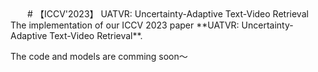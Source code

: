 <center># 【ICCV'2023】 UATVR: Uncertainty-Adaptive Text-Video Retrieval</center>
The implementation of our ICCV 2023 paper **UATVR: Uncertainty-Adaptive Text-Video Retrieval**.

The code and models are comming soon～ 
